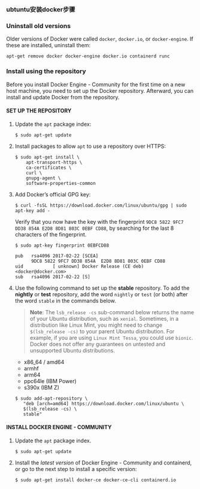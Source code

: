 ### ubtuntu安装docker步骤

### Uninstall old versions

Older versions of Docker were called `docker`, `docker.io`, or `docker-engine`. If these are installed, uninstall them:

```shell
apt-get remove docker docker-engine docker.io containerd runc
```

### Install using the repository

Before you install Docker Engine - Community for the first time on a new host machine, you need to set up the Docker repository. Afterward, you can install and update Docker from the repository.

#### SET UP THE REPOSITORY

1. Update the `apt` package index:

   ```
   $ sudo apt-get update
   ```

2. Install packages to allow `apt` to use a repository over HTTPS:

   ```
   $ sudo apt-get install \
       apt-transport-https \
       ca-certificates \
       curl \
       gnupg-agent \
       software-properties-common
   ```

3. Add Docker’s official GPG key:

   ```
   $ curl -fsSL https://download.docker.com/linux/ubuntu/gpg | sudo apt-key add -
   ```

   Verify that you now have the key with the fingerprint `9DC8 5822 9FC7 DD38 854A E2D8 8D81 803C 0EBF CD88`, by searching for the last 8 characters of the fingerprint.

   ```
   $ sudo apt-key fingerprint 0EBFCD88
       
   pub   rsa4096 2017-02-22 [SCEA]
         9DC8 5822 9FC7 DD38 854A  E2D8 8D81 803C 0EBF CD88
   uid           [ unknown] Docker Release (CE deb) <docker@docker.com>
   sub   rsa4096 2017-02-22 [S]
   ```

4. Use the following command to set up the **stable** repository. To add the **nightly** or **test** repository, add the word `nightly` or `test` (or both) after the word `stable` in the commands below.

   > **Note**: The `lsb_release -cs` sub-command below returns the name of your Ubuntu distribution, such as `xenial`. Sometimes, in a distribution like Linux Mint, you might need to change `$(lsb_release -cs)` to your parent Ubuntu distribution. For example, if you are using `Linux Mint Tessa`, you could use `bionic`. Docker does not offer any guarantees on untested and unsupported Ubuntu distributions.

   - x86_64 / amd64
   - armhf
   - arm64
   - ppc64le (IBM Power)
   - s390x (IBM Z)

   ```
   $ sudo add-apt-repository \
      "deb [arch=amd64] https://download.docker.com/linux/ubuntu \
      $(lsb_release -cs) \
      stable"
   ```

   

#### INSTALL DOCKER ENGINE - COMMUNITY

1. Update the `apt` package index.

   ```
   $ sudo apt-get update
   ```

2. Install the *latest version* of Docker Engine - Community and containerd, or go to the next step to install a specific version:

   ```
   $ sudo apt-get install docker-ce docker-ce-cli containerd.io
   ```